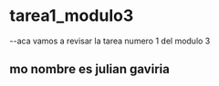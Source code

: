 # tarea1_modulo3

--aca vamos a revisar la tarea numero 1 del modulo 3

## mo nombre es julian gaviria
